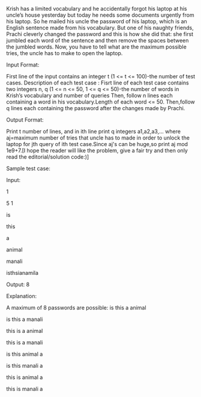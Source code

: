 Krish has a limited vocabulary and he accidentally forgot his laptop at his uncle’s house yesterday but today he needs some documents urgently from his laptop. 
So he mailed his uncle the password of his laptop, which is an English sentence made from his vocabulary. But one of his naughty friends, Prachi cleverly changed the password and this is how she did that: 
she first jumbled each word of the sentence and then remove the spaces between the jumbled words. Now, you have to tell what are the maximum possible tries, the uncle has to make to open the laptop.



Input Format:


First line of the input contains an integer t (1 <= t <= 100)-the number of test cases. Description of each test case :
Fisrt line of each test case contains two integers n, q (1 <= n <= 50, 1 <= q <= 50)-the number of words in Krish’s vocabulary and number of queries
Then, follow n lines each containing a word in his vocabulary.Length of each word <= 50. Then,follow q lines each containing the password after the changes made by Prachi.




Output Format:


Print t number of lines, and in ith line print q integers a1,a2,a3,... where aj=maximum number of tries that uncle has to made in order to unlock the laptop for jth query of ith test case.Since aj's can be huge,so print aj mod 1e9+7.[I hope the reader will like the problem, give a fair try and then only read the editorial/solution code:)]


Sample test case: 

Input:

1

5 1

is

this

a

animal

manali

isthsianamila

Output: 8

Explanation:

A maximum of 8 passwords are possible: is this a animal

is this a manali

this is a animal

this is a manali

is this animal a

is this manali a

this is animal a

this is manali a
